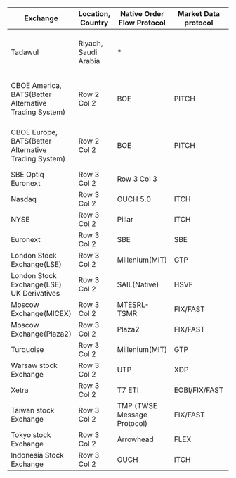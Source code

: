 | Exchange                                              | Location, Country    | Native Order Flow Protocol  | Market Data protocol | Currency         | Popular Index                  | Trading Hours                | Trading Days       |
|-------------------------------------------------------|----------------------|-----------------------------|----------------------|------------------|--------------------------------|------------------------------|--------------------|
| Tadawul                                               | Riyadh, Saudi Arabia | *                           |                      | SAR(Saudi Riyal) | TASI (Tadawul All-Share Index) | 10 AM to 3:10 PM             | Sunday to Thursday |
| CBOE America, BATS(Better Alternative Trading System) | Row 2 Col 2          | BOE                         | PITCH                |                  |                                | 9.30 AM to 8 PM Eastern Time |                    |
| CBOE Europe, BATS(Better Alternative Trading System)  | Row 2 Col 2          | BOE                         | PITCH                |                  |                                | 9.30 AM to 8 PM Eastern Time |                    |
| SBE Optiq Euronext                                    | Row 3 Col 2          | Row 3 Col 3                 |                      |                  |                                |                              |                    |
| Nasdaq                                                | Row 3 Col 2          | OUCH 5.0                    | ITCH                 |                  |                                |                              |                    |
| NYSE                                                  | Row 3 Col 2          | Pillar                      | ITCH                 |                  |                                |                              |                    |
| Euronext                                              | Row 3 Col 2          | SBE                         | SBE                  |                  |                                |                              |                    |
| London Stock Exchange(LSE)                            | Row 3 Col 2          | Millenium(MIT)              | GTP                  |                  |                                |                              |                    |
| London Stock Exchange(LSE) UK Derivatives             | Row 3 Col 2          | SAIL(Native)                | HSVF                 |                  |                                |                              |                    |
| Moscow Exchange(MICEX)                                | Row 3 Col 2          | MTESRL-TSMR                 | FIX/FAST             |                  |                                |                              |                    |
| Moscow Exchange(Plaza2)                               | Row 3 Col 2          | Plaza2                      | FIX/FAST             |                  |                                |                              |                    |
| Turquoise                                             | Row 3 Col 2          | Millenium(MIT)              | GTP                  |                  |                                |                              |                    |
| Warsaw stock Exchange                                 | Row 3 Col 2          | UTP                         | XDP                  |                  |                                |                              |                    |
| Xetra                                                 | Row 3 Col 2          | T7 ETI                      | EOBI/FIX/FAST        |                  |                                |                              |                    |
| Taiwan stock Exchange                                 | Row 3 Col 2          | TMP (TWSE Message Protocol) | FIX/FAST             |                  |                                |                              |                    |
| Tokyo stock Exchange                                  | Row 3 Col 2          | Arrowhead                   | FLEX                 |                  |                                |                              |                    |
| Indonesia Stock Exchange                              | Row 3 Col 2          | OUCH                        | ITCH                 |                  |                                |                              |                    |
